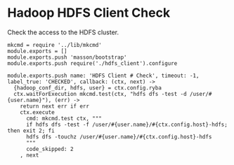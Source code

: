 
# Hadoop HDFS Client Check

Check the access to the HDFS cluster.

    mkcmd = require '../lib/mkcmd'
    module.exports = []
    module.exports.push 'masson/bootstrap'
    module.exports.push require('./hdfs_client').configure

    module.exports.push name: 'HDFS Client # Check', timeout: -1, label_true: 'CHECKED', callback: (ctx, next) ->
      {hadoop_conf_dir, hdfs, user} = ctx.config.ryba
      ctx.waitForExecution mkcmd.test(ctx, "hdfs dfs -test -d /user/#{user.name}"), (err) ->
        return next err if err
        ctx.execute
          cmd: mkcmd.test ctx, """
          if hdfs dfs -test -f /user/#{user.name}/#{ctx.config.host}-hdfs; then exit 2; fi
          hdfs dfs -touchz /user/#{user.name}/#{ctx.config.host}-hdfs
          """
          code_skipped: 2
        , next